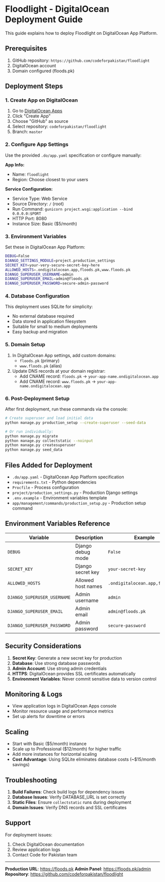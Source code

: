 # Floodlight - DigitalOcean Deployment Guide

This guide explains how to deploy Floodlight on DigitalOcean App Platform.

## Prerequisites

1. GitHub repository: `https://github.com/codeforpakistan/floodlight`
2. DigitalOcean account
3. Domain configured (floods.pk)

## Deployment Steps

### 1. Create App on DigitalOcean

1. Go to [DigitalOcean Apps](https://cloud.digitalocean.com/apps)
2. Click "Create App"
3. Choose "GitHub" as source
4. Select repository: `codeforpakistan/floodlight`
5. Branch: `master`

### 2. Configure App Settings

Use the provided `.do/app.yaml` specification or configure manually:

**App Info:**
- Name: `floodlight`
- Region: Choose closest to your users

**Service Configuration:**
- Service Type: Web Service
- Source Directory: `/` (root)
- Run Command: `gunicorn project.wsgi:application --bind 0.0.0.0:$PORT`
- HTTP Port: 8080
- Instance Size: Basic ($5/month)

### 3. Environment Variables

Set these in DigitalOcean App Platform:

```bash
DEBUG=False
DJANGO_SETTINGS_MODULE=project.production_settings
SECRET_KEY=your-very-secure-secret-key-here
ALLOWED_HOSTS=.ondigitalocean.app,floods.pk,www.floods.pk
DJANGO_SUPERUSER_USERNAME=admin
DJANGO_SUPERUSER_EMAIL=admin@floods.pk
DJANGO_SUPERUSER_PASSWORD=secure-admin-password
```

### 4. Database Configuration

This deployment uses SQLite for simplicity:
- No external database required
- Data stored in application filesystem
- Suitable for small to medium deployments
- Easy backup and migration

### 5. Domain Setup

1. In DigitalOcean App settings, add custom domains:
   - `floods.pk` (primary)
   - `www.floods.pk` (alias)
2. Update DNS records at your domain registrar:
   - Add CNAME record: `floods.pk` → `your-app-name.ondigitalocean.app`
   - Add CNAME record: `www.floods.pk` → `your-app-name.ondigitalocean.app`

### 6. Post-Deployment Setup

After first deployment, run these commands via the console:

```bash
# Create superuser and load initial data
python manage.py production_setup --create-superuser --seed-data

# Or run individually:
python manage.py migrate
python manage.py collectstatic --noinput
python manage.py createsuperuser
python manage.py seed_data
```

## Files Added for Deployment

- `.do/app.yaml` - DigitalOcean App Platform specification
- `requirements.txt` - Python dependencies
- `Procfile` - Process configuration
- `project/production_settings.py` - Production Django settings
- `.env.example` - Environment variables template
- `app/management/commands/production_setup.py` - Production setup command

## Environment Variables Reference

| Variable | Description | Example |
|----------|-------------|---------|
| `DEBUG` | Django debug mode | `False` |
| `SECRET_KEY` | Django secret key | `your-secret-key` |
| `ALLOWED_HOSTS` | Allowed host names | `.ondigitalocean.app,floods.pk` |
| `DJANGO_SUPERUSER_USERNAME` | Admin username | `admin` |
| `DJANGO_SUPERUSER_EMAIL` | Admin email | `admin@floods.pk` |
| `DJANGO_SUPERUSER_PASSWORD` | Admin password | `secure-password` |

## Security Considerations

1. **Secret Key**: Generate a new secret key for production
2. **Database**: Use strong database passwords
3. **Admin Account**: Use strong admin credentials
4. **HTTPS**: DigitalOcean provides SSL certificates automatically
5. **Environment Variables**: Never commit sensitive data to version control

## Monitoring & Logs

- View application logs in DigitalOcean Apps console
- Monitor resource usage and performance metrics
- Set up alerts for downtime or errors

## Scaling

- Start with Basic ($5/month) instance
- Scale up to Professional ($12/month) for higher traffic
- Add more instances for horizontal scaling
- **Cost Advantage**: Using SQLite eliminates database costs (~$15/month savings)

## Troubleshooting

1. **Build Failures**: Check build logs for dependency issues
2. **Database Issues**: Verify DATABASE_URL is set correctly
3. **Static Files**: Ensure `collectstatic` runs during deployment
4. **Domain Issues**: Verify DNS records and SSL certificates

## Support

For deployment issues:
1. Check DigitalOcean documentation
2. Review application logs
3. Contact Code for Pakistan team

---

**Production URL**: https://floods.pk
**Admin Panel**: https://floods.pk/admin
**Repository**: https://github.com/codeforpakistan/floodlight
